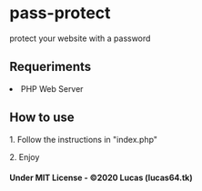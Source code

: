 # pass-protect
protect your website with a password

## Requeriments
<li>PHP Web Server</li>

## How to use
<p>1. Follow the instructions in "index.php"</p>
<p>2. Enjoy</p>

#### Under MIT License - ©2020 Lucas (lucas64.tk)

